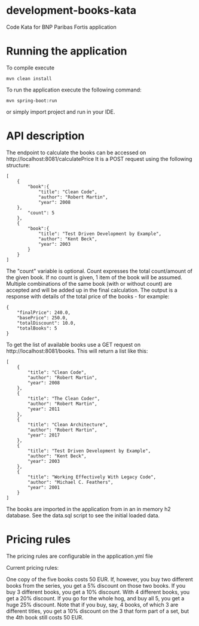 # development-books-kata
Code Kata for BNP Paribas Fortis application

# Running the application

To compile execute

````
mvn clean install
````

To run the application execute the following command:
````
mvn spring-boot:run
````

or simply import project and run in your IDE.

# API description

The endpoint to calculate the books can be accessed on http://localhost:8081/calculatePrice
It is a POST request using the following structure:

````
[
    {
        "book":{
            "title": "Clean Code",
            "author": "Robert Martin",
            "year": 2008
    },
        "count": 5
    },
    {
        "book":{
            "title": "Test Driven Development by Example",
            "author": "Kent Beck",
            "year": 2003
        }
    }
]
````

The "count" variable is optional. Count expresses the total count/amount of the given book. If no count is given, 1 item of the book will be assumed.
Multiple combinations of the same book (with or without count) are accepted and will be added up in the final calculation.
The output is a response with details of the total price of the books - for example:

````
{
    "finalPrice": 240.0,
    "basePrice": 250.0,
    "totalDiscount": 10.0,
    "totalBooks": 5
}
````

To get the list of available books use a GET request on http://localhost:8081/books. 
This will return a list like this:

````
[
    {
        "title": "Clean Code",
        "author": "Robert Martin",
        "year": 2008
    },
    {
        "title": "The Clean Coder",
        "author": "Robert Martin",
        "year": 2011
    },
    {
        "title": "Clean Architecture",
        "author": "Robert Martin",
        "year": 2017
    },
    {
        "title": "Test Driven Development by Example",
        "author": "Kent Beck",
        "year": 2003
    },
    {
        "title": "Working Effectively With Legacy Code",
        "author": "Michael C. Feathers",
        "year": 2001
    }
]
````

The books are imported in the application from in an in memory h2 database. 
See the data.sql script to see the initial loaded data.


# Pricing rules

The pricing rules are configurable in the application.yml file

Current pricing rules:

One copy of the five books costs 50 EUR.
If, however, you buy two different books from the series, you get a 5% discount on those two books.
If you buy 3 different books, you get a 10% discount.
With 4 different books, you get a 20% discount.
If you go for the whole hog, and buy all 5, you get a huge 25% discount.
Note that if you buy, say, 4 books, of which 3 are different titles, you get a 10% discount on the 3 that form part of a set, but the 4th book still costs 50 EUR.